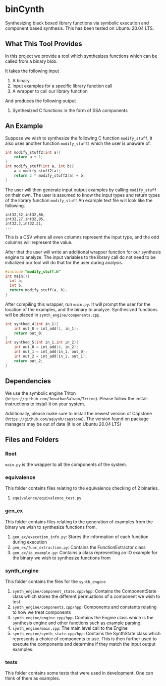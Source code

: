# binCynth

Synthesizing black boxed library functions via symbolic execution and component based synthesis.
This has been tested on Ubuntu 20.04 LTS.

## What This Tool Provides

In this project we provide a tool which synthesizes functions which can be called from a binary blob.

It takes the following input

1. A binary
2. Input examples for a specific library function call
3. A wrapper to call our library function

And produces the following output

1. Synthesized C functions in the form of SSA components

## An Example

Suppose we wish to synthesize the following C function `modify_stuff`, it also uses another function `modify_stuff2` which the user is unaware of.

```C
int modify_stuff2(int a){
    return a + 1;
}
int modify_stuff(int a, int b){
    a = modify_stuff2(a);
    return 2 * modify_stuff2(a) + b;
}
```

The user will then generate input output examples by calling `modify_stuff` on their own.
The user is assumed to know the input types and return types of the library function `modify_stuff`
An example text file will look like the following.

```
int32,52,int32,86,
int32,27,int32,95,
int32,3,int32,21,
...
```

This is a CSV where all even columns represent the input type, and the odd columns will represent the value.

After that the user will write an additional wrapper function for our synthesis engine to analyze.
The input variables to the library call do not need to be initialized our tool will do that for the user during analysis.

```C
#include "modify_stuff.h"
int main(){
  int a;
  int b;
  return modify_stuff(a, b);
}
```

After compiling this wrapper, run `main.py`.
It will prompt the user for the location of the examples, and the binary to analyze.
Synthesized functions will be placed in `synth_engine/components.cpp`.

```C
int synthed_4(int in_1){
	int out_0 = int_add(1, in_1);
	return out_0;
}
int synthed_5(int in_1,int in_2){
	int out_0 = int_add(4, in_2);
	int out_1 = int_add(in_1, out_0);
	int out_2 = int_add(in_1, out_1);
	return out_2;
}

```
## Dependencies

We use the symbolic engine Triton (`https://github.com/JonathanSalwan/Triton`).
Please follow the install instructions to install it on your system.

Additionally, please make sure to install the newest version of Capstone (`https://github.com/aquynh/capstone`).
The version found on package managers may be out of date (it is on Ubuntu 20.04 LTS)

## Files and Folders

### Root

`main.py` is the wrapper to all the components of the system.

### equivalence

This folder contains files relating to the equivalence checking of 2 binaries.

1. `equivalence/equivalence_test.py`

### gen_ex

This folder contains files relating to the generation of examples from the binary we wish to synthesize functions from.

1. `gen_ex/execution_info.py`: Stores the information of each function during execution
2. `gen_ex/func_extraction.py`: Contains the FunctionExtractor class
3. `gen_ex/io_example.py`: Contains a class representing an IO example for the binary we wish to synthesize functions from

### synth_engine

This folder contains the files for the `synth_engine`

1. `synth_engine/component_state.cpp/hpp`: Contains the ComponentState class which stores the different permuations of a component we wish to test
2. `synth_engine/components.cpp/hpp`: Components and constants relating to how we treat components
3. `synth_engine/engine.cpp/hpp`: Contains the Engine class which is the synthesis engine and other functions such as example parsing.
4. `synth_engine/main.cpp`: The main level call to the Engine
5. `synth_engine/synth_state.cpp/hpp`: Contains the SynthState class which represents a choice of components to use.
  This is then further used to execute the components and determine if they match the input output examples.

### tests

This folder contains some tests that were used in development.
One can think of them as examples.
